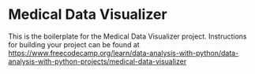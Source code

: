 # Medical Data Visualizer

This is the boilerplate for the Medical Data Visualizer project. Instructions for building your project can be found at  https://www.freecodecamp.org/learn/data-analysis-with-python/data-analysis-with-python-projects/medical-data-visualizer
